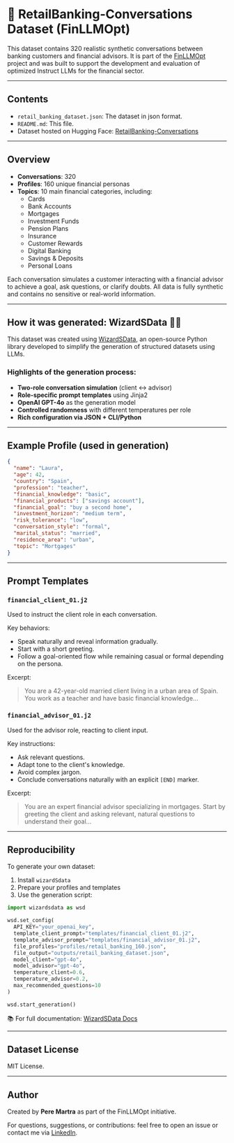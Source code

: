 # 🏦 RetailBanking-Conversations Dataset (FinLLMOpt)

This dataset contains 320 realistic synthetic conversations between banking customers and financial advisors. It is part of the [FinLLMOpt](https://github.com/peremartra/FinLLMOpt) project and was built to support the development and evaluation of optimized Instruct LLMs for the financial sector.

---

## Contents
- `retail_banking_dataset.json`: The dataset in json format. 
- `README.md`: This file.
- Dataset hosted on Hugging Face: [RetailBanking-Conversations](https://huggingface.co/datasets/oopere/RetailBanking-Conversations)

---

## Overview

- **Conversations**: 320
- **Profiles**: 160 unique financial personas
- **Topics**: 10 main financial categories, including:
  - Cards
  - Bank Accounts
  - Mortgages
  - Investment Funds
  - Pension Plans
  - Insurance
  - Customer Rewards
  - Digital Banking
  - Savings & Deposits
  - Personal Loans

Each conversation simulates a customer interacting with a financial advisor to achieve a goal, ask questions, or clarify doubts. All data is fully synthetic and contains no sensitive or real-world information.

---

## How it was generated: WizardSData 🧙‍♂️

This dataset was created using [WizardSData](https://github.com/peremartra/WizardSData), an open-source Python library developed to simplify the generation of structured datasets using LLMs.

### Highlights of the generation process:
- **Two-role conversation simulation** (client ↔ advisor)
- **Role-specific prompt templates** using Jinja2
- **OpenAI GPT-4o** as the generation model
- **Controlled randomness** with different temperatures per role
- **Rich configuration via JSON + CLI/Python**

---

## Example Profile (used in generation)

```json
{
  "name": "Laura",
  "age": 42,
  "country": "Spain",
  "profession": "teacher",
  "financial_knowledge": "basic",
  "financial_products": ["savings account"],
  "financial_goal": "buy a second home",
  "investment_horizon": "medium term",
  "risk_tolerance": "low",
  "conversation_style": "formal",
  "marital_status": "married",
  "residence_area": "urban",
  "topic": "Mortgages"
}
```

---

## Prompt Templates
### `financial_client_01.j2`
Used to instruct the client role in each conversation.

Key behaviors:
- Speak naturally and reveal information gradually.
- Start with a short greeting.
- Follow a goal-oriented flow while remaining casual or formal depending on the persona.

Excerpt:
> You are a 42-year-old married client living in a urban area of Spain. You work as a teacher and have basic financial knowledge...

### `financial_advisor_01.j2`
Used for the advisor role, reacting to client input.

Key instructions:
- Ask relevant questions.
- Adapt tone to the client's knowledge.
- Avoid complex jargon.
- Conclude conversations naturally with an explicit `[END]` marker.

Excerpt:
> You are an expert financial advisor specializing in mortgages. Start by greeting the client and asking relevant, natural questions to understand their goal...

---

## Reproducibility

To generate your own dataset:
1. Install `wizardSdata`
2. Prepare your profiles and templates
3. Use the generation script:

```python
import wizardsdata as wsd

wsd.set_config(
  API_KEY="your_openai_key",
  template_client_prompt="templates/financial_client_01.j2",
  template_advisor_prompt="templates/financial_advisor_01.j2",
  file_profiles="profiles/retail_banking_160.json",
  file_output="outputs/retail_banking_dataset.json",
  model_client="gpt-4o",
  model_advisor="gpt-4o",
  temperature_client=0.6,
  temperature_advisor=0.2,
  max_recommended_questions=10
)

wsd.start_generation()
```

📚 For full documentation: [WizardSData Docs](https://peremartra.github.io/WizardSData)

---

## Dataset License

MIT License.

---

## Author

Created by **Pere Martra** as part of the FinLLMOpt initiative.

For questions, suggestions, or contributions: feel free to open an issue or contact me via [LinkedIn](https://www.linkedin.com/in/pere-martra/).

